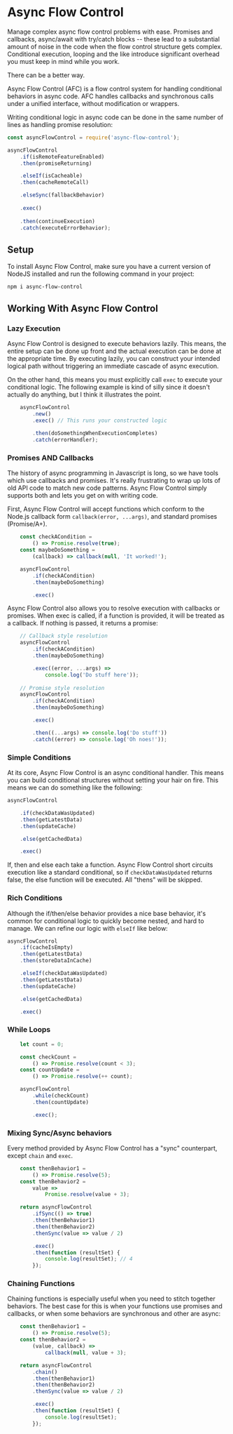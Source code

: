 # Async Flow Control #

Manage complex async flow control problems with ease. Promises and callbacks, async/await with try/catch blocks -- these lead to a substantial amount of noise in the code when the flow control structure gets complex. Conditional execution, looping and the like introduce significant overhead you must keep in mind while you work.

There can be a better way.

Async Flow Control (AFC) is a flow control system for handling conditional behaviors in async code. AFC handles callbacks and synchronous calls under a unified interface, without modification or wrappers.

Writing conditional logic in async code can be done in the same number of lines as handling promise resolution:

```javascript
const asyncFlowControl = require('async-flow-control');

asyncFlowControl
    .if(isRemoteFeatureEnabled)
    .then(promiseReturning)

    .elseIf(isCacheable)
    .then(cacheRemoteCall)

    .elseSync(fallbackBehavior)
    
    .exec()
    
    .then(continueExecution)
    .catch(executeErrorBehavior);
```

## Setup ##

To install Async Flow Control, make sure you have a current version of NodeJS installed and run the following command in your project:

`npm i async-flow-control`

## Working With Async Flow Control ##

### Lazy Execution ###

Async Flow Control is designed to execute behaviors lazily.  This means, the entire setup can be done up front and the actual execution can be done at the appropriate time. By executing lazily, you can construct your intended logical path without triggering an immediate cascade of async execution.

On the other hand, this means you must explicitly call `exec` to execute your conditional logic. The following example is kind of silly since it doesn't actually do anything, but I think it illustrates the point.

```javascript
    asyncFlowControl
        .new()
        .exec() // This runs your constructed logic
        
        .then(doSomethingWhenExecutionCompletes)
        .catch(errorHandler);

```

### Promises AND Callbacks ###

The history of async programming in Javascript is long, so we have tools which use callbacks and promises. It's really frustrating to wrap up lots of old API code to match new code patterns. Async Flow Control simply supports both and lets you get on with writing code.

First, Async Flow Control will accept functions which conform to the Node.js callback form `callback(error, ...args)`, and standard promises (Promise/A+).

```javascript
    const checkACondition = 
        () => Promise.resolve(true);
    const maybeDoSomething = 
        (callback) => callback(null, 'It worked!');

    asyncFlowControl
        .if(checkACondition)
        .then(maybeDoSomething)

        .exec()
```

Async Flow Control also allows you to resolve execution with callbacks or promises.  When exec is called, if a function is provided, it will be treated as a callback. If nothing is passed, it returns a promise:

```javascript
    // Callback style resolution
    asyncFlowControl
        .if(checkACondition)
        .then(maybeDoSomething)

        .exec((error, ...args) => 
            console.log('Do stuff here'));
    
    // Promise style resolution
    asyncFlowControl
        .if(checkACondition)
        .then(maybeDoSomething)

        .exec()

        .then((...args) => console.log('Do stuff'))
        .catch((error) => console.log('Oh noes!'));
```

### Simple Conditions ###

At its core, Async Flow Control is an async conditional handler. This means you can build conditional structures without setting your hair on fire.  This means we can do something like the following:

```javascript
asyncFlowControl

    .if(checkDataWasUpdated)
    .then(getLatestData)
    .then(updateCache)

    .else(getCachedData)

    .exec()
```

If, then and else each take a function.  Async Flow Control short circuits execution like a standard conditional, so if `checkDataWasUpdated` returns false, the else function will be executed. All "thens" will be skipped.

### Rich Conditions ###

Although the if/then/else behavior provides a nice base behavior, it's common for conditional logic to quickly become nested, and hard to manage.  We can refine our logic with `elseIf` like below:

```javascript
asyncFlowControl
    .if(cacheIsEmpty)
    .then(getLatestData)
    .then(storeDataInCache)

    .elseIf(checkDataWasUpdated)
    .then(getLatestData)
    .then(updateCache)

    .else(getCachedData)

    .exec()
```

### While Loops ###

```javascript
    let count = 0;

    const checkCount = 
        () => Promise.resolve(count < 3);
    const countUpdate = 
        () => Promise.resolve(++ count);

    asyncFlowControl
        .while(checkCount)
        .then(countUpdate)

        .exec();
```

### Mixing Sync/Async behaviors ###

Every method provided by Async Flow Control has a "sync" counterpart, except `chain` and `exec`.

```javascript
    const thenBehavior1 =
        () => Promise.resolve(5);
    const thenBehavior2 = 
        value => 
            Promise.resolve(value + 3);

    return asyncFlowControl
        .ifSync(() => true)
        .then(thenBehavior1)
        .then(thenBehavior2)
        .thenSync(value => value / 2)

        .exec()
        .then(function (resultSet) {
            console.log(resultSet); // 4
        });
```

### Chaining Functions ###

Chaining functions is especially useful when you need to stitch together behaviors. The best case for this is when your functions use promises and callbacks, or when some behaviors are synchronous and other are async:

```javascript
    const thenBehavior1 = 
        () => Promise.resolve(5);
    const thenBehavior2 = 
        (value, callback) => 
            callback(null, value + 3);

    return asyncFlowControl
        .chain()
        .then(thenBehavior1)
        .then(thenBehavior2)
        .thenSync(value => value / 2)

        .exec()
        .then(function (resultSet) {
            console.log(resultSet);
        });
```